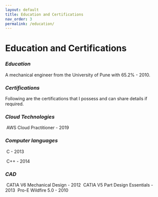 ```yaml
---
layout: default
title: Education and Certifications
nav_order: 3
permalink: /education/
---
```

# Education and Certifications

### ***Education***

A mechanical engineer from the University of Pune with 65.2% - 2010.

### ***Certifications***

Following are the certifications that I possess and can share details if required.

### ***Cloud Technologies***

​		AWS Cloud Practitioner - 2019

### ***Computer languages***

​		C - 2013

​		C++ - 2014

### ***CAD***

​		CATIA V6 Mechanical Design  - 2012
​		CATIA V5 Part Design Essentials  - 2013
​		Pro-E Wildfire 5.0 - 2010
